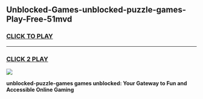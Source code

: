 
## Unblocked-Games-unblocked-puzzle-games-Play-Free-51mvd
<h3>
<a href="https://premium76.site?title=unblocked-puzzle-games&ref=15A">CLICK TO PLAY</a></h3>
<hr>

<h3>
<a href="https://premium76.site?title=unblocked-puzzle-games&ref=15A">CLICK 2 PLAY</a>
  
</h3>

<a href="https://premium76.site?title=unblocked-puzzle-games&ref=15A"><img src="https://clearcache.store/games.png"></a>


**unblocked-puzzle-games games unblocked: Your Gateway to Fun and Accessible Online Gaming**
